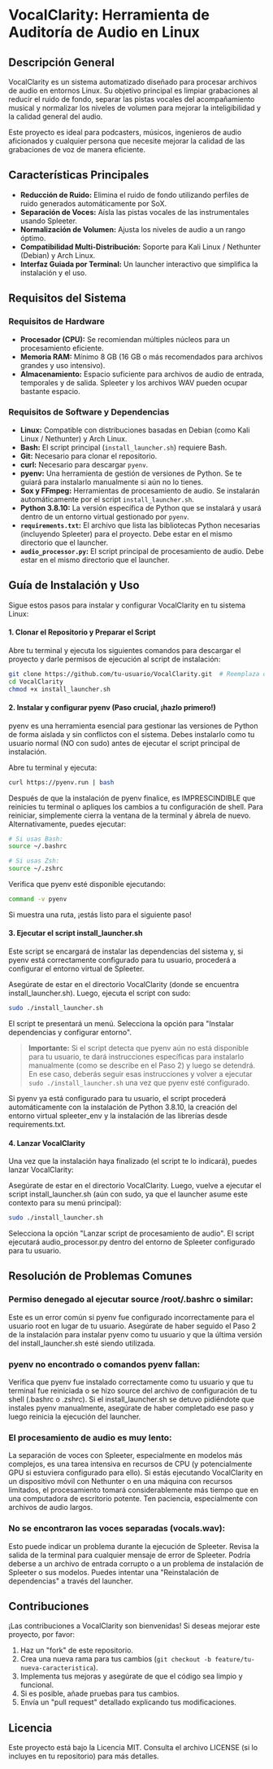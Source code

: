 # VocalClarity: Herramienta de Auditoría de Audio en Linux

## Descripción General

VocalClarity es un sistema automatizado diseñado para procesar archivos de audio en entornos Linux. Su objetivo principal es limpiar grabaciones al reducir el ruido de fondo, separar las pistas vocales del acompañamiento musical y normalizar los niveles de volumen para mejorar la inteligibilidad y la calidad general del audio.

Este proyecto es ideal para podcasters, músicos, ingenieros de audio aficionados y cualquier persona que necesite mejorar la calidad de las grabaciones de voz de manera eficiente.

## Características Principales

* **Reducción de Ruido:** Elimina el ruido de fondo utilizando perfiles de ruido generados automáticamente por SoX.
* **Separación de Voces:** Aísla las pistas vocales de las instrumentales usando Spleeter.
* **Normalización de Volumen:** Ajusta los niveles de audio a un rango óptimo.
* **Compatibilidad Multi-Distribución:** Soporte para Kali Linux / Nethunter (Debian) y Arch Linux.
* **Interfaz Guiada por Terminal:** Un launcher interactivo que simplifica la instalación y el uso.

## Requisitos del Sistema

### Requisitos de Hardware
* **Procesador (CPU):** Se recomiendan múltiples núcleos para un procesamiento eficiente.
* **Memoria RAM:** Mínimo 8 GB (16 GB o más recomendados para archivos grandes y uso intensivo).
* **Almacenamiento:** Espacio suficiente para archivos de audio de entrada, temporales y de salida. Spleeter y los archivos WAV pueden ocupar bastante espacio.

### Requisitos de Software y Dependencias
* **Linux:** Compatible con distribuciones basadas en Debian (como Kali Linux / Nethunter) y Arch Linux.
* **Bash:** El script principal (`install_launcher.sh`) requiere Bash.
* **Git:** Necesario para clonar el repositorio.
* **curl:** Necesario para descargar `pyenv`.
* **pyenv:** Una herramienta de gestión de versiones de Python. Se te guiará para instalarlo manualmente si aún no lo tienes.
* **Sox y FFmpeg:** Herramientas de procesamiento de audio. Se instalarán automáticamente por el script `install_launcher.sh`.
* **Python 3.8.10:** La versión específica de Python que se instalará y usará dentro de un entorno virtual gestionado por `pyenv`.
* **`requirements.txt`:** El archivo que lista las bibliotecas Python necesarias (incluyendo Spleeter) para el proyecto. Debe estar en el mismo directorio que el launcher.
* **`audio_processor.py`:** El script principal de procesamiento de audio. Debe estar en el mismo directorio que el launcher.

## Guía de Instalación y Uso

Sigue estos pasos para instalar y configurar VocalClarity en tu sistema Linux:

#### 1. Clonar el Repositorio y Preparar el Script

Abre tu terminal y ejecuta los siguientes comandos para descargar el proyecto y darle permisos de ejecución al script de instalación:

```bash
git clone https://github.com/tu-usuario/VocalClarity.git  # Reemplaza con la URL real de tu repositorio
cd VocalClarity
chmod +x install_launcher.sh
```

#### 2. Instalar y configurar pyenv (Paso crucial, ¡hazlo primero!)

pyenv es una herramienta esencial para gestionar las versiones de Python de forma aislada y sin conflictos con el sistema. Debes instalarlo como tu usuario normal (NO con sudo) antes de ejecutar el script principal de instalación.

Abre tu terminal y ejecuta:

```bash
curl https://pyenv.run | bash
```

Después de que la instalación de pyenv finalice, es IMPRESCINDIBLE que reinicies tu terminal o apliques los cambios a tu configuración de shell. Para reiniciar, simplemente cierra la ventana de la terminal y ábrela de nuevo. Alternativamente, puedes ejecutar:

```bash
# Si usas Bash:
source ~/.bashrc

# Si usas Zsh:
source ~/.zshrc
```

Verifica que pyenv esté disponible ejecutando:

```bash
command -v pyenv
```

Si muestra una ruta, ¡estás listo para el siguiente paso!

#### 3. Ejecutar el script install_launcher.sh

Este script se encargará de instalar las dependencias del sistema y, si pyenv está correctamente configurado para tu usuario, procederá a configurar el entorno virtual de Spleeter.

Asegúrate de estar en el directorio VocalClarity (donde se encuentra install_launcher.sh). Luego, ejecuta el script con sudo:

```bash
sudo ./install_launcher.sh
```

El script te presentará un menú. Selecciona la opción para "Instalar dependencias y configurar entorno".

> **Importante:** Si el script detecta que pyenv aún no está disponible para tu usuario, te dará instrucciones específicas para instalarlo manualmente (como se describe en el Paso 2) y luego se detendrá. En ese caso, deberás seguir esas instrucciones y volver a ejecutar `sudo ./install_launcher.sh` una vez que pyenv esté configurado.

Si pyenv ya está configurado para tu usuario, el script procederá automáticamente con la instalación de Python 3.8.10, la creación del entorno virtual spleeter_env y la instalación de las librerías desde requirements.txt.

#### 4. Lanzar VocalClarity

Una vez que la instalación haya finalizado (el script te lo indicará), puedes lanzar VocalClarity:

Asegúrate de estar en el directorio VocalClarity. Luego, vuelve a ejecutar el script install_launcher.sh (aún con sudo, ya que el launcher asume este contexto para su menú principal):

```bash
sudo ./install_launcher.sh
```

Selecciona la opción "Lanzar script de procesamiento de audio". El script ejecutará audio_processor.py dentro del entorno de Spleeter configurado para tu usuario.

## Resolución de Problemas Comunes

### Permiso denegado al ejecutar source /root/.bashrc o similar:
Este es un error común si pyenv fue configurado incorrectamente para el usuario root en lugar de tu usuario. Asegúrate de haber seguido el Paso 2 de la instalación para instalar pyenv como tu usuario y que la última versión del install_launcher.sh esté siendo utilizada.

### pyenv no encontrado o comandos pyenv fallan:
Verifica que pyenv fue instalado correctamente como tu usuario y que tu terminal fue reiniciada o se hizo source del archivo de configuración de tu shell (.bashrc o .zshrc). Si el install_launcher.sh se detuvo pidiéndote que instales pyenv manualmente, asegúrate de haber completado ese paso y luego reinicia la ejecución del launcher.

### El procesamiento de audio es muy lento:
La separación de voces con Spleeter, especialmente en modelos más complejos, es una tarea intensiva en recursos de CPU (y potencialmente GPU si estuviera configurado para ello). Si estás ejecutando VocalClarity en un dispositivo móvil con Nethunter o en una máquina con recursos limitados, el procesamiento tomará considerablemente más tiempo que en una computadora de escritorio potente. Ten paciencia, especialmente con archivos de audio largos.

### No se encontraron las voces separadas (vocals.wav):
Esto puede indicar un problema durante la ejecución de Spleeter. Revisa la salida de la terminal para cualquier mensaje de error de Spleeter. Podría deberse a un archivo de entrada corrupto o a un problema de instalación de Spleeter o sus modelos. Puedes intentar una "Reinstalación de dependencias" a través del launcher.

## Contribuciones

¡Las contribuciones a VocalClarity son bienvenidas! Si deseas mejorar este proyecto, por favor:

1. Haz un "fork" de este repositorio.
2. Crea una nueva rama para tus cambios (`git checkout -b feature/tu-nueva-caracteristica`).
3. Implementa tus mejoras y asegúrate de que el código sea limpio y funcional.
4. Si es posible, añade pruebas para tus cambios.
5. Envía un "pull request" detallado explicando tus modificaciones.

## Licencia

Este proyecto está bajo la Licencia MIT. Consulta el archivo LICENSE (si lo incluyes en tu repositorio) para más detalles.

